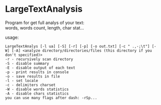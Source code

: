 # LargeTextAnalysis
Program for get full analys of your text:  
words, words count, length, char stat...

usage:  
```
LargeTextAnalys [-l ua] [-S] [-r] [-p] [-o out.txt] [-c " .,-;\t"] [-W] [-A] <analyze directory/directories/files (this directory if you don't specified)>  
-r - recursively scan directory
-S - disable summary
-E - disable output of each text
-p - print results in console
-o - save results in file
-l - set locale
-c - delimiters charset
-W - disable words statistics
-A - disable chars statistics
you can use many flags after dash: -rSp...
```

